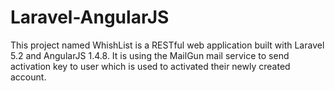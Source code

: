 # Laravel-AngularJS
This project named WhishList is a RESTful web application built with Laravel 5.2 and AngularJS 1.4.8. It is using the MailGun mail service to send activation key to user which is used to activated their newly created account.
